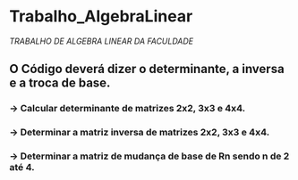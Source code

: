 # Trabalho_AlgebraLinear
_TRABALHO DE ALGEBRA LINEAR DA FACULDADE_

<h2> O Código deverá dizer o determinante, a inversa e a troca de base.


<h3>-> Calcular determinante de matrizes 2x2, 3x3 e 4x4.

<h3>-> Determinar a matriz inversa de matrizes 2x2, 3x3 e 4x4.

<h3>-> Determinar a matriz de mudança de base de Rn sendo n de 2 até 4.
